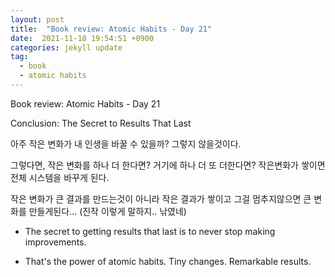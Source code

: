 ```yaml
---
layout: post
title:  "Book review: Atomic Habits - Day 21"
date:  2021-11-18 19:54:51 +0900 
categories: jekyll update
tag:
  - book
  - atomic habits
---
```


Book review: Atomic Habits - Day 21

Conclusion: The Secret to Results That Last

아주 작은 변화가 내 인생을 바꿀 수 있을까? 그렇지 않을것이다.

그렇다면, 작은 변화를 하나 더 한다면? 거기에 하나 더 또 더한다면? 작은변화가 쌓이면 전체 시스템을 바꾸게 된다.

작은 변화가 큰 결과를 만드는것이 아니라 작은 결과가 쌓이고 그걸 멈추지않으면 큰 변화를 만들게된다... (진작 이렇게 말하지.. 낚였네)

* The secret to getting results that last is to never stop making improvements.

* That's the power of atomic habits. Tiny changes. Remarkable results.
